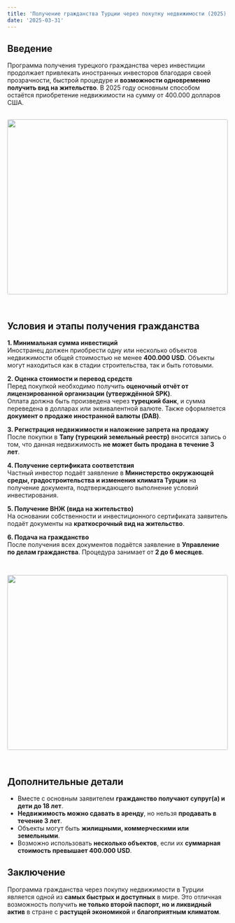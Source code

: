 ```yaml
---
title: 'Получение гражданства Турции через покупку недвижимости (2025)'
date: '2025-03-31'
---
```


## Введение

Программа получения турецкого гражданства через инвестиции продолжает привлекать иностранных инвесторов благодаря своей прозрачности, быстрой процедуре и **возможности одновременно получить вид на жительство**. В 2025 году основным способом остаётся приобретение недвижимости на сумму от 400.000 долларов США.
<img src="https://karayaka.ru/images/articles/article9.jpg" width=100% height="400" style="object-fit: cover; border-radius: 3px; margin: 30px auto" />

## Условия и этапы получения гражданства

**1. Минимальная сумма инвестиций**  
Иностранец должен приобрести одну или несколько объектов недвижимости общей стоимостью не менее **400.000 USD**. Объекты могут находиться как в стадии строительства, так и быть готовыми.

**2. Оценка стоимости и перевод средств**  
Перед покупкой необходимо получить **оценочный отчёт от лицензированной организации (утверждённой SPK)**.  
Оплата должна быть произведена через **турецкий банк**, и сумма переведена в долларах или эквивалентной валюте. Также оформляется **документ о продаже иностранной валюты (DAB)**.

**3. Регистрация недвижимости и наложение запрета на продажу**  
После покупки в **Тапу (турецкий земельный реестр)** вносится запись о том, что данная недвижимость **не может быть продана в течение 3 лет**.

**4. Получение сертификата соответствия**  
Частный инвестор подаёт заявление в **Министерство окружающей среды, градостроительства и изменения климата Турции** на получение документа, подтверждающего выполнение условий инвестирования.

**5. Получение ВНЖ (вида на жительство)**  
На основании собственности и инвестиционного сертификата заявитель подаёт документы на **краткосрочный вид на жительство**.

**6. Подача на гражданство**  
После получения всех документов подаётся заявление в **Управление по делам гражданства**. Процедура занимает от **2 до 6 месяцев**.

<img src="https://karayaka.ru/images/articles/article9.2.jpg" width=100% height="400" style="object-fit: cover; border-radius: 3px; margin: 30px auto;" />

## Дополнительные детали

- Вместе с основным заявителем **гражданство получают супруг(а) и дети до 18 лет**.
- **Недвижимость можно сдавать в аренду**, но нельзя **продавать в течение 3 лет**.
- Объекты могут быть **жилищными, коммерческими или земельными**.
- Возможно использовать **несколько объектов**, если их **суммарная стоимость превышает 400.000 USD**.

## Заключение

Программа гражданства через покупку недвижимости в Турции является одной из **самых быстрых и доступных** в мире. Это отличная возможность получить **не только второй паспорт, но и ликвидный актив** в стране с **растущей экономикой** и **благоприятным климатом**.
